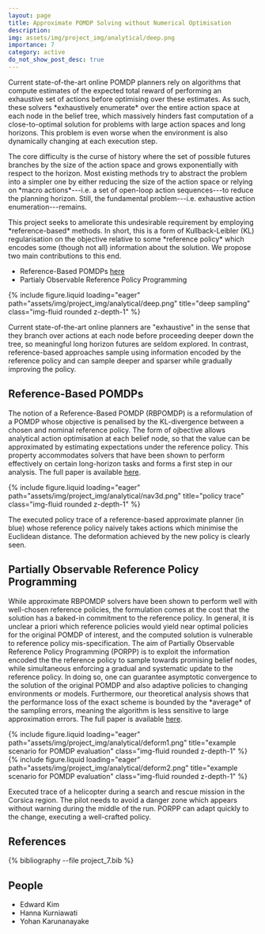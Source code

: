 ```yaml
---
layout: page
title: Approximate POMDP Solving without Numerical Optimisation 
description:
img: assets/img/project_img/analytical/deep.png
importance: 7
category: active
do_not_show_post_desc: true
---
```


<p class="text-justify">
Current state-of-the-art online POMDP planners rely on algorithms that compute estimates of the expected total 
reward of performing an exhaustive set of actions before optimising over these estimates. 
As such, these solvers *exhaustively enumerate* over the entire action space at each node in the belief tree, 
which massively hinders fast computation of a close-to-optimal solution for problems with large action spaces and long horizons. 
This problem is even worse when the environment is also dynamically changing at each execution step.
</p>

<p class="text-justify">
The core difficulty is the curse of history where the set of possible futures branches by the size of the action space and grows exponentially with respect to the horizon.
Most existing methods try to abstract the problem into a simpler one by either reducing the size of the action space or relying on *macro actions*---i.e. a set of open-loop action sequences---to reduce the planning horizon.
Still, the fundamental problem---i.e. exhaustive action enumeration---remains.
</p>

<p class="text-justify">
This project seeks to ameliorate this undesirable requirement by employing *reference-based* methods.
In short, this is a form of Kullback-Leibler (KL) regularisation on the objective relative to some *reference policy*
which encodes some (though not all) information about the solution.
We propose two main contributions to this end.
</p>

<ul>
    <li>Reference-Based POMDPs <a target="_blank" href="/assets/pdf/papers/neurips23.pdf" >here</a></li>
    <li>Partialy Observable Reference Policy Programming 
</ul>

{% include figure.liquid loading="eager" path="assets/img/project_img/analytical/deep.png" title="deep sampling" class="img-fluid rounded z-depth-1" %}
<div class="caption">
    Current state-of-the-art online planners are "exhaustive" in the sense that they branch over actions at each node before proceeding deeper down the tree, so meaningful long horizon futures are seldom explored.
    In contrast, reference-based approaches sample using information encoded by the reference policy and can sample deeper and sparser while gradually improving the policy.
</div>

<h2>
Reference-Based POMDPs
</h2> 

<p class="text-justify">
The notion of a Reference-Based POMDP (RBPOMDP) is a reformulation of a POMDP whose objective is penalised by the KL-divergence between a chosen and nominal reference policy.
The form of ojbective allows analytical action optimisation at each belief node, so that the value can be approximated by estimating expectations under the reference policy.
This property accommodates solvers that have been shown to perform effectively on certain long-horizon tasks and forms a first step in our analysis.
The full paper is available <a target="_blank" href="/assets/pdf/papers/neurips23.pdf" >here</a></li>.
</p>


{% include figure.liquid loading="eager" path="assets/img/project_img/analytical/nav3d.png" title="policy trace" class="img-fluid rounded z-depth-1" %}
<div class="caption">
    The executed policy trace of a reference-based approximate planner (in blue) whose reference policy naively takes actions which minimise the Euclidean distance. The deformation achieved by the new policy is clearly seen.
</div>

<h2>
Partially Observable Reference Policy Programming
</h2>


<p class="text-justify">
While approximate RBPOMDP solvers have been shown to perform well with well-chosen reference policies, the formulation comes at the cost that the solution has a baked-in commitment to the reference policy.
In general, it is unclear a priori which reference policies would yield near optimal policies for the original POMDP of interest, and the computed solution is vulnerable to reference policy mis-specification.
The aim of Partially Observable Reference Policy Programming (PORPP) is to exploit the information encoded the the reference policy to sample towards promising belief nodes, while simultaneous enforcing a gradual and systematic
update to the reference policy. In doing so, one can guarantee asymptotic convergence to the solution of the original POMDP and also adaptive policies to changing environments or models.
Furthermore, our theoretical analysis shows that the performance loss of the exact scheme is bounded by the *average* of the sampling errors,
meaning the algorithm is less sensitive to large approximation errors.
The full paper is available <a target="_blank" href="/assets/pdf/papers/ijcai25.pdf" >here</a></li>.
<p>

{% include figure.liquid loading="eager" path="assets/img/project_img/analytical/deform1.png" title="example scenario
for POMDP evaluation" class="img-fluid rounded z-depth-1" %}
{% include figure.liquid loading="eager" path="assets/img/project_img/analytical/deform2.png" title="example scenario
for POMDP evaluation" class="img-fluid rounded z-depth-1" %}
<div class="caption">
Executed trace of a helicopter during a search and rescue mission in the Corsica region. The pilot needs to avoid a danger zone which appears without warning during the middle of the run. PORPP can adapt quickly to the change, executing a well-crafted policy.
</div> 

<h2> References </h2>

<div class="publications">
   {% bibliography --file project_7.bib %}
</div>

<h2> People </h2>
<ul>
    <li>Edward Kim</li>
    <li>Hanna Kurniawati</li>
    <li>Yohan Karunanayake</li>
</ul>

